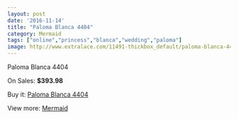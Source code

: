 ```yaml
---
layout: post
date: '2016-11-14'
title: "Paloma Blanca 4404"
category: Mermaid
tags: ["online","princess","blanca","wedding","paloma"]
image: http://www.extralace.com/11491-thickbox_default/paloma-blanca-4404.jpg
---
```

Paloma Blanca 4404

On Sales: **$393.98**
<a href="https://www.extralace.com/mermaid/5407-paloma-blanca-4404.html"><amp-img layout="responsive" width="600" height="600" src="//www.extralace.com/11491-thickbox_default/paloma-blanca-4404.jpg" alt="Paloma Blanca 4404 0" /></a>

Buy it: [Paloma Blanca 4404](https://www.extralace.com/mermaid/5407-paloma-blanca-4404.html "Paloma Blanca 4404")

View more: [Mermaid](https://www.extralace.com/5-mermaid "Mermaid")
